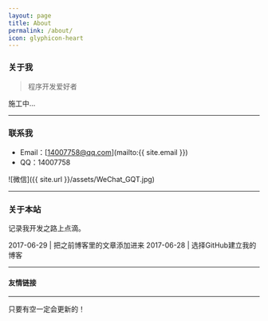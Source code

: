 ```yaml
---
layout: page
title: About
permalink: /about/
icon: glyphicon-heart
---
```


### 关于我

> 程序开发爱好者

施工中...

---

### 联系我

* Email：[14007758@qq.com](mailto:{{ site.email }})
* QQ：14007758

![微信]({{ site.url }}/assets/WeChat_GQT.jpg)

---

### 关于本站   

记录我开发之路上点滴。

2017-06-29 | 把之前博客里的文章添加进来
2017-06-28 | 选择GitHub建立我的博客

---

#### 友情链接

---

只要有空一定会更新的！